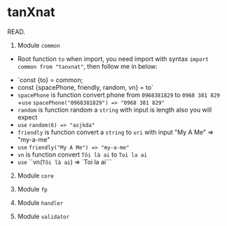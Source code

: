 # tanXnat
READ.
1. Module `common`
- Root function `to` when import, you need import with syntax `import common from "tanxnat"`, then follow me in below:
+ `const {to} = common;
+ const {spacePhone, friendly, random, vn} = to`
+ ```spacePhone``` is function convert phone from `0968381829` to `0968 381 829`
+``use`` `spacePhone("0968381829") => "0968 381 829"`
+ ```random``` is function random a `string` with input is length also you will expect
+ ``use`` ``random(6) => "asjkda"``
+ ```friendly``` is function convert a `string` to `uri` with input "My A Me" => "my-a-me"
+ ``use`` ``friendly("My A Me") => "my-a-me"``
+ ```vn``` is function convert `Tôi là ai` to `Toi la ai` 
+ ``use`` ``vn(`Tôi là ai`) => `Toi la ai```
2. Module `core`
  
3. Module `fp`

4. Module `handler`

5. Module `validator`
